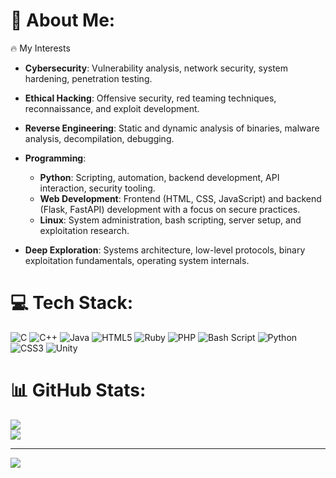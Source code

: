 # 💫 About Me:
🔥 My Interests

- **Cybersecurity**: Vulnerability analysis, network security, system hardening, penetration testing.
- **Ethical Hacking**: Offensive security, red teaming techniques, reconnaissance, and exploit development.
- **Reverse Engineering**: Static and dynamic analysis of binaries, malware analysis, decompilation, debugging.

- **Programming**:
  - **Python**: Scripting, automation, backend development, API interaction, security tooling.
  - **Web Development**: Frontend (HTML, CSS, JavaScript) and backend (Flask, FastAPI) development with a focus on secure practices.
  - **Linux**: System administration, bash scripting, server setup, and exploitation research.

- **Deep Exploration**: Systems architecture, low-level protocols, binary exploitation fundamentals, operating system internals.



# 💻 Tech Stack:
![C](https://img.shields.io/badge/c-%2300599C.svg?style=for-the-badge&logo=c&logoColor=white) ![C++](https://img.shields.io/badge/c++-%2300599C.svg?style=for-the-badge&logo=c%2B%2B&logoColor=white) ![Java](https://img.shields.io/badge/java-%23ED8B00.svg?style=for-the-badge&logo=openjdk&logoColor=white) ![HTML5](https://img.shields.io/badge/html5-%23E34F26.svg?style=for-the-badge&logo=html5&logoColor=white) ![Ruby](https://img.shields.io/badge/ruby-%23CC342D.svg?style=for-the-badge&logo=ruby&logoColor=white) ![PHP](https://img.shields.io/badge/php-%23777BB4.svg?style=for-the-badge&logo=php&logoColor=white) ![Bash Script](https://img.shields.io/badge/bash_script-%23121011.svg?style=for-the-badge&logo=gnu-bash&logoColor=white) ![Python](https://img.shields.io/badge/python-3670A0?style=for-the-badge&logo=python&logoColor=ffdd54) ![CSS3](https://img.shields.io/badge/css3-%231572B6.svg?style=for-the-badge&logo=css3&logoColor=white) ![Unity](https://img.shields.io/badge/unity-%23000000.svg?style=for-the-badge&logo=unity&logoColor=white)
# 📊 GitHub Stats:
![](https://nirzak-streak-stats.vercel.app/?user=iblamehannibal&theme=dark&hide_border=false)<br/>
![](https://github-readme-stats.vercel.app/api/top-langs/?username=iblamehannibal&theme=dark&hide_border=false&include_all_commits=true&count_private=false&layout=compact)


---
[![](https://visitcount.itsvg.in/api?id=iblamehannibal&icon=0&color=0)](https://visitcount.itsvg.in)

<!-- Proudly created with GPRM ( https://gprm.itsvg.in ) -->
